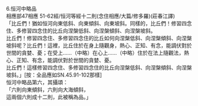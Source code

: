 6.恒河中略品  
相應部47相應 51-62經/恒河等經十二則(念住相應/大篇/修多羅)(莊春江譯)  
「比丘們！猶如恒河向東低斜、向東傾斜、向東坡斜。同樣的，比丘們！修習四念住、多修習四念住的比丘向涅槃低斜、向涅槃傾斜、向涅槃坡斜。  
比丘們！修習四念住、多修習四念住的比丘如何向涅槃低斜、向涅槃傾斜、向涅槃坡斜呢？比丘們！這裡，比丘住於在身上隨觀身，熱心、正知、有念，能調伏對於世間的貪婪、憂；在受上……（中略）在心上……（中略）住於在法上隨觀法，熱心、正知、有念，能調伏對於世間的貪婪、憂。  
比丘們！這樣修習四念住、多修習四念住的比丘向涅槃低斜、向涅槃傾斜、向涅槃坡斜。」[按：全品應如SN.45.91-102那樣]  
恒河中略品第六，其攝頌：  
「六則向東傾斜，六則向大海傾斜，  
這兩個六則成十二則，此被稱為品。」  
  
  
